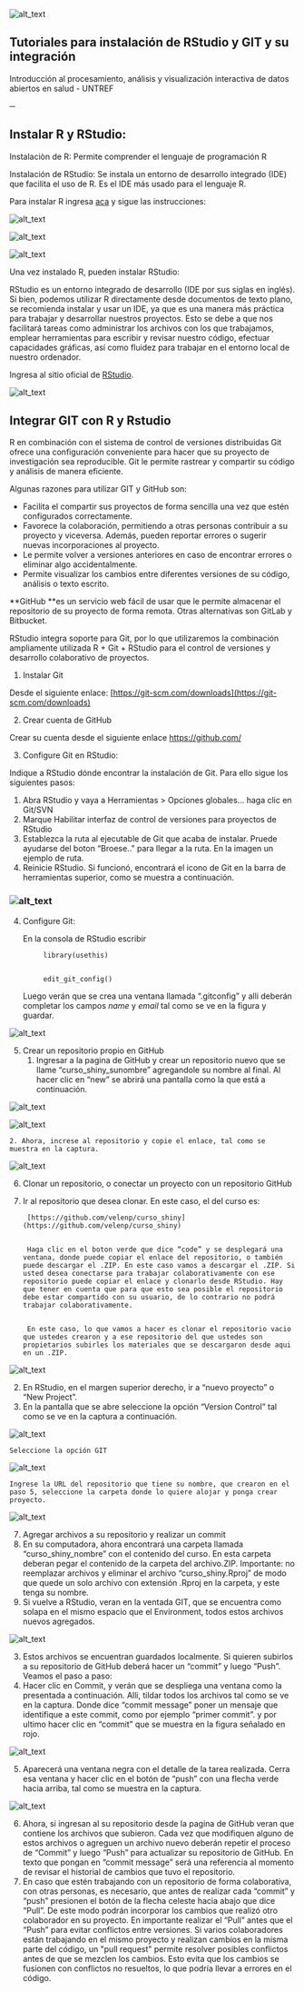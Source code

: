 <!-- You have some errors, warnings, or alerts. If you are using reckless mode, turn it off to see inline alerts.
* ERRORs: 0
* WARNINGs: 0
* ALERTS: 17 -->


![alt_text](images/image1.png "image_tooltip")


<h2>Tutoriales para instalación de RStudio y GIT y su integración</h2>


<p>Introducción al procesamiento, análisis y visualización interactiva de datos abiertos en salud -  UNTREF

**─**

<h2>Instalar R y RStudio:</h2>


Instalaciòn de R: Permite comprender el lenguaje de programación R

Instalación de RStudio: Se instala un entorno de desarrollo integrado (IDE) que facilita el uso de R. Es el IDE más usado para el lenguaje R. 

Para instalar R ingresa [aca](https://cloud.r-project.org/) y sigue las instrucciones:


![alt_text](images/image2.png "image_tooltip")



![alt_text](images/image3.png "image_tooltip")



![alt_text](images/image4.png "image_tooltip")


Una vez instalado R, pueden instalar RStudio:

RStudio es un entorno integrado de desarrollo (IDE por sus siglas en inglés). Si bien, podemos utilizar R directamente desde documentos de texto plano, se recomienda instalar y usar un IDE, ya que es una manera más práctica para trabajar y desarrollar nuestros proyectos. Esto se debe a que nos facilitará tareas como administrar los archivos con los que trabajamos, emplear herramientas para escribir y revisar nuestro código, efectuar capacidades gráficas, así como fluidez para trabajar en el entorno local de nuestro ordenador.

Ingresa al sitio oficial de [RStudio](https://rstudio.com/products/rstudio/download/).


![alt_text](images/image5.png "image_tooltip")


<h2>Integrar GIT con R y Rstudio</h2>


R en combinación con el sistema de control de versiones distribuidas Git ofrece una configuración conveniente para hacer que su proyecto de investigación sea reproducible. Git le permite rastrear y compartir su código y análisis de manera eficiente.

Algunas razones para utilizar GIT y GitHub son:



* Facilita el compartir sus proyectos de forma sencilla una vez que estén configurados correctamente.
* Favorece la colaboración, permitiendo a otras personas contribuir a su proyecto y viceversa. Además, pueden reportar errores o sugerir nuevas incorporaciones al proyecto.
* Le permite volver a versiones anteriores en caso de encontrar errores o eliminar algo accidentalmente.
* Permite visualizar los cambios entre diferentes versiones de su código, análisis o texto escrito.

**GitHub **es un servicio web fácil de usar que le permite almacenar el repositorio de su proyecto de forma remota. Otras alternativas son GitLab y Bitbucket.

RStudio integra soporte para Git, por lo que utilizaremos la combinación ampliamente utilizada R + Git + RStudio para el control de versiones y desarrollo colaborativo de proyectos.



1. Instalar Git

Desde el siguiente enlace: [https://git-scm.com/downloads](https://git-scm.com/downloads)



2. Crear cuenta de GitHub

Crear su cuenta desde el siguiente enlace [https://github.com/ ](https://github.com/)



3. Configure Git en RStudio: 

Indique a RStudio dónde encontrar la instalación de Git. Para ello sigue los siguientes pasos:



1. Abra RStudio y vaya a Herramientas > Opciones globales… haga clic en Git/SVN
2. Marque Habilitar interfaz de control de versiones para proyectos de RStudio
3. Establezca la ruta al ejecutable de Git que acaba de instalar. Pruede ayudarse del boton “Broese..” para llegar a la ruta. En la imagen un ejemplo de ruta.
4. Reinicie RStudio. Si funcionó, encontrará el icono de Git en la barra de herramientas superior, como se muestra a continuación.
<h3>
    
![alt_text](images/image6.png "image_tooltip")
</h3>


4. Configure Git: 

    En la consola de RStudio escribir


        	library(usethis)


        	edit_git_config()


    Luego verán que se crea una ventana llamada “.gitconfig” y alli deberán completar los campos _name_ y _email_ tal como se ve en la figura y guardar. 


    
![alt_text](images/image7.png "image_tooltip")
 

5. Crear un repositorio propio en GitHub
    1. Ingresar a la pagina de GitHub y crear un repositorio nuevo que se llame “curso_shiny_sunombre” agregandole su nombre al final. Al hacer clic en “new” se abrirá una pantalla como la que está a continuación.

    
![alt_text](images/image8.png "image_tooltip")



    
![alt_text](images/image9.png "image_tooltip")


    2. Ahora, increse al repositorio y copie el enlace, tal como se muestra en la captura.

        
![alt_text](images/image10.png "image_tooltip")


6. Clonar un repositorio, o conectar un proyecto con un repositorio GitHub
1. Ir al repositorio que desea clonar. En este caso, el del curso es: 

        [https://github.com/velenp/curso_shiny](https://github.com/velenp/curso_shiny)


        Haga clic en el boton verde que dice “code” y se desplegará una ventana, donde puede copiar el enlace del repositorio, o también puede descargar el .ZIP. En este caso vamos a descargar el .ZIP. Si usted desea conectarse para trabajar colaborativamente con ese repositorio puede copiar el enlace y clonarlo desde RStudio. Hay que tener en cuenta que para que esto sea posible el repositorio debe estar compartido con su usuario, de lo contrario no podrá trabajar colaborativamente. 


        En este caso, lo que vamos a hacer es clonar el repositorio vacio que ustedes crearon y a ese repositorio del que ustedes son propietarios subirles los materiales que se descargaron desde aqui en un .ZIP.


        
![alt_text](images/image11.png "image_tooltip")


2. En RStudio, en el margen superior derecho, ir a “nuevo proyecto” o “New Project”.
3. En la pantalla que se abre seleccione la opción “Version Control” tal como se ve en la captura a continuación.

        
![alt_text](images/image12.png "image_tooltip")



    Seleccione la opción GIT


        
![alt_text](images/image13.png "image_tooltip")



    Ingrese la URL del repositorio que tiene su nombre, que crearon en el paso 5, seleccione la carpeta donde lo quiere alojar y ponga crear proyecto.


        
![alt_text](images/image14.png "image_tooltip")


7. Agregar archivos a su repositorio y realizar un commit
1. En su computadora, ahora encontrará una carpeta llamada “curso_shiny_nombre” con el contenido del curso. En esta carpeta deberan pegar el contenido de la carpeta del archivo.ZIP. Importante: no reemplazar archivos y eliminar el archivo “curso_shiny.Rproj” de modo que quede un solo archivo con extensión .Rproj en la carpeta, y este tenga su nombre.
2. Si vuelve a RStudio, veran en la ventada GIT, que se encuentra como solapa en el mismo espacio que el Environment, todos estos archivos nuevos agregados. 

        
![alt_text](images/image15.png "image_tooltip")


3. Estos archivos se encuentran guardados localmente. Si quieren subirlos a su repositorio de GitHub deberá hacer un “commit” y luego “Push”. Veamos el paso a paso:
4. Hacer clic en Commit, y verán que se despliega una ventana como la presentada a continuación. Alli, tildar todos los archivos tal como se ve en la captura. Donde dice “commit message” poner un mensaje que identifique a este commit, como por ejemplo “primer commit”. y por ultimo hacer clic en “commit” que se muestra en la figura señalado en rojo.

        
![alt_text](images/image16.png "image_tooltip")


5. Aparecerá una ventana negra con el detalle de la tarea realizada. Cerra esa ventana y hacer clic en el botón de “push” con una flecha verde hacia arriba, tal como se muestra en la captura.

        
![alt_text](images/image17.png "image_tooltip")


6. Ahora, si ingresan al su repositorio desde la pagina de GitHub veran que contiene los archivos que subieron. Cada vez que modifiquen alguno de estos archivos o agreguen un archivo nuevo deberán repetir el proceso de “Commit” y luego “Push” para actualizar su repositorio de GitHub. En texto que pongan en “commit message” será una referencia al momento de revisar el historial de cambios que tuvo el repositorio.
7. En caso que estén trabajando con un repositorio de forma colaborativa, con otras personas, es necesario, que antes de realizar cada “commit” y “push” presionen el botón de la flecha celeste hacia abajo que dice “Pull”. De este modo podrán incorporar los cambios que realizó otro colaborador en su proyecto. En importante realizar el “Pull” antes que el “Push” para evitar conflictos entre versiones.  Si varios colaboradores están trabajando en el mismo proyecto y realizan cambios en la misma parte del código, un "pull request" permite resolver posibles conflictos antes de que se mezclen los cambios. Esto evita que los cambios se fusionen con conflictos no resueltos, lo que podría llevar a errores en el código.

         
